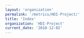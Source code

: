 ```yaml
---
layout: 'organization'
permalink: '/metrics/HDI-Project/'
title: 'Index'
organization: 'HDI-Project'
current_date: '2018-12-02'
---
```

